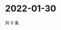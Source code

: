 # 2022-01-30

共 0 条

<!-- BEGIN WEIBO -->
<!-- 最后更新时间 Sun Jan 30 2022 12:17:18 GMT+0800 (China Standard Time) -->

<!-- END WEIBO -->
